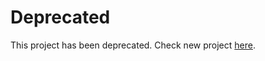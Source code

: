 # Deprecated

This project has been deprecated. Check new project [here](https://github.com/Seemspyo/eunsatio.io).